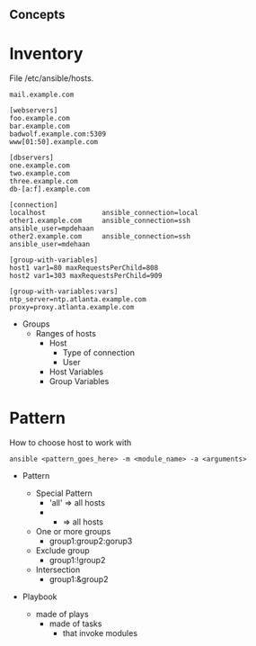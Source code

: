 Concepts
--------

# Inventory

File /etc/ansible/hosts.

    mail.example.com
    
    [webservers]
    foo.example.com
    bar.example.com
    badwolf.example.com:5309
    www[01:50].example.com
    
    [dbservers]
    one.example.com
    two.example.com
    three.example.com
    db-[a:f].example.com
    
    [connection]
    localhost              ansible_connection=local
    other1.example.com     ansible_connection=ssh        ansible_user=mpdehaan
    other2.example.com     ansible_connection=ssh        ansible_user=mdehaan
        
    [group-with-variables]
    host1 var1=80 maxRequestsPerChild=808
    host2 var1=303 maxRequestsPerChild=909  
          
    [group-with-variables:vars]
    ntp_server=ntp.atlanta.example.com
    proxy=proxy.atlanta.example.com
    
* Groups
    * Ranges of hosts
        * Host
            * Type of connection
            * User
        * Host Variables
        * Group Variables
        
# Pattern

How to choose host to work with

    ansible <pattern_goes_here> -m <module_name> -a <arguments>
    
* Pattern
    * Special Pattern
        * 'all' => all hosts
        * *  => all hosts
    * One or more groups
        * group1:group2:gorup3
    * Exclude group
        * group1:!group2
    * Intersection
        * group1:&group2
        
* Playbook
    * made of plays
        * made of tasks
            * that invoke modules